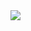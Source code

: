 <img src="https://github.com/LINHTRAN9x/Practical-Test---PDLF---PHP-Development-with-Laravel-Framework/assets/133183567/68288ea8-50f6-46c8-9ae1-7cdb41e7b178">
